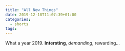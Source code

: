 ```yaml
---
title: "All New Things"
date: 2019-12-18T11:07:39+01:00
categories:
  - shorts
tags:
---
```


What a year 2019. **Intersting**, *demanding*, rewarding...
